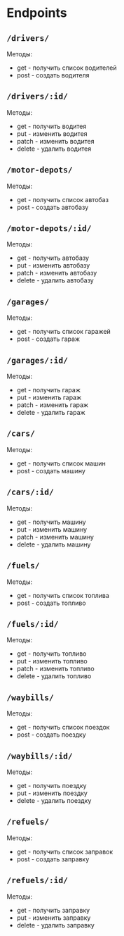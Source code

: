 # Endpoints

## ``` /drivers/ ```

Методы:

* get - получить список водителей
* post - создать водителя

## ``` /drivers/:id/ ```
Методы:

* get - получить водитея
* put - изменить водитея
* patch - изменить водитея
* delete - удалить водитея

## ``` /motor-depots/ ```
Методы:

* get - получить список автобаз
* post - создать автобазу

## ``` /motor-depots/:id/ ```
Методы:

* get - получить автобазу
* put - изменить автобазу
* patch - изменить автобазу
* delete - удалить автобазу

## ``` /garages/ ```
Методы:

* get - получить список гаражей
* post - создать гараж

## ``` /garages/:id/ ```
Методы:

* get - получить гараж
* put - изменить гараж
* patch - изменить гараж
* delete - удалить гараж


## ``` /cars/ ```
Методы:

* get - получить список машин
* post - создать машину

## ``` /cars/:id/ ```
Методы:

* get - получить машину
* put - изменить машину
* patch - изменить машину
* delete - удалить машину


## ``` /fuels/ ```
Методы:

* get - получить список топлива
* post - создать топливо

## ``` /fuels/:id/ ```
Методы:

* get - получить топливо
* put - изменить топливо
* patch - изменить топливо
* delete - удалить топливо


## ``` /waybills/ ```
Методы:

* get - получить список поездок
* post - создать поездку

## ``` /waybills/:id/ ```
Методы:

* get - получить поездку
* put - изменить поездку
* delete - удалить поездку

## ``` /refuels/ ```
Методы:

* get - получить список заправок
* post - создать заправку

## ``` /refuels/:id/ ```
Методы:

* get - получить заправку
* put - изменить заправку
* delete - удалить заправку
